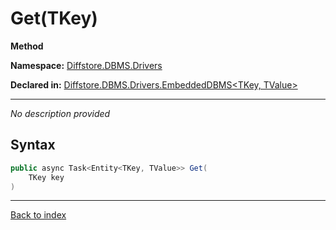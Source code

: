 # Get(TKey)

**Method**

**Namespace:** [Diffstore.DBMS.Drivers](Diffstore.DBMS.Drivers.md)

**Declared in:** [Diffstore.DBMS.Drivers.EmbeddedDBMS<TKey, TValue>](Diffstore.DBMS.Drivers.EmbeddedDBMS{TKey,TValue}.md)

------


*No description provided*

## Syntax

```csharp
public async Task<Entity<TKey, TValue>> Get(
	TKey key
)
```

------

[Back to index](index.md)